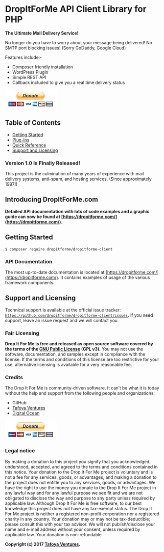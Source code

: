 # DropItForMe API Client Library for PHP

**The Ultimate Mail Delivery Service!**

No longer do you have to worry about your message being delivered! No SMTP port blocking issues! (Sorry GoDaddy, Google Cloud)

Features include:-

* Composer friendly installation
* WordPress Plugin
* Simple REST API
* Callback included to give you a real time delivery status

[![Paypal](ui/images/paypal.png)](https://www.paypal.me/dropitforme)

## Table of Contents

* [Getting Started](#getting-started)
* [Plug-Ins](#plug-ins)
* [Quick Reference](#quick-reference)
* [Support and Licensing](#support-and-licensing)

### Version 1.0 Is Finally Released!

This project is the culmination of many years of experience with mail delivery systems, anti-spam, and hosting services. (Since approximately 1997!)

## Introducing DropItForMe.com

**Detailed API documentation with lots of code examples and a graphic guide can now be found at [https://dropitforme.com/](https://dropitforme.com/).**

## Getting Started

    $ composer require dropitforme/dropitforme-client

### API Documentation

The most up-to-date documentation is located at [https://dropitforme.com/](https://dropitforme.com/). It contains examples of usage of the various framework components.

## Support and Licensing

Technical support is available at the official issue tracker: [`https://github.com/dropitforme/dropitforme-client/issues`](https://github.com/dropitforme/dropitforme-client/issues). If you need support, leave an issue request and we will contact you.

### Fair Licensing

**Drop It For Me is free and released as open source software covered by the terms of the [GNU Public License](http://www.gnu.org/licenses/gpl-3.0.html) (GPL v3).** You may not use the software, documentation, and samples except in compliance with the license. If the terms and conditions of this license are too restrictive for your use, alternative licensing is available for a very reasonable fee.

### Credits

The Drop It For Me is community-driven software. It can't be what it is today without the help and support from the following people and organizations:

* GitHub
* [Tafoya Ventures](https://tafoyaventures.com)
* [Digital Ocean](https://m.do.co/c/f62e7e7593cf)

[![Paypal](ui/images/paypal.png)](https://www.paypal.me/dropitforme)

### Legal notice

By making a donation to this project you signify that you acknowledged, understood, accepted, and agreed to the terms and conditions contained in this notice. Your donation to the Drop It For Me project is voluntary and is not a fee for any services, goods, or advantages, and making a donation to the project does not entitle you to any services, goods, or advantages. We have the right to use the money you donate to the Drop It For Me project in any lawful way and for any lawful purpose we see fit and we are not obligated to disclose the way and purpose to any party unless required by applicable law. Although Drop It For Me is free software, to our best knowledge this project does not have any tax-exempt status. The Drop It For Me project is neither a registered non-profit corporation nor a registered charity in any country. Your donation may or may not be tax-deductible; please consult this with your tax advisor. We will not publish/disclose your name and e-mail address without your consent, unless required by applicable law. Your donation is non-refundable.

**Copyright (c) 2017 [Tafoya Ventures](https://tafoyaventures.com).**
